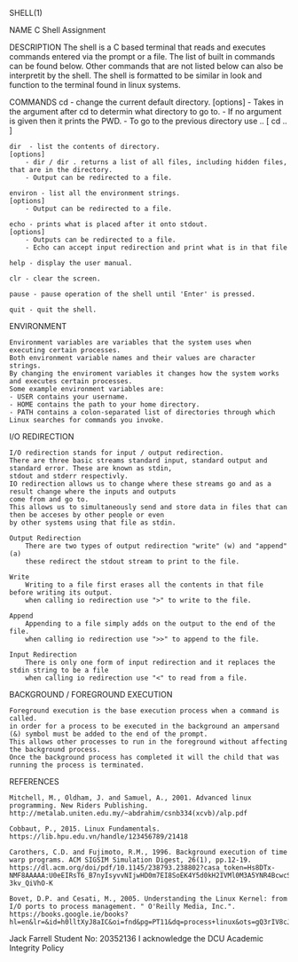 SHELL(1)

NAME
    C Shell Assignment

DESCRIPTION
    The shell is a C based terminal that reads and executes commands entered via the prompt or a file.
    The list of built in commands can be found below. 
    Other commands that are not listed below can also be interpretit by the shell.
    The shell is formatted to be similar in look and function to the terminal found in linux systems.

COMMANDS
    cd  - change the current default directory.
    [options]
        - Takes in the argument after cd to determin what directory to go to.
        - If no argument is given then it prints the PWD.
        - To go to the previous directory use .. [ cd .. ]

    dir  - list the contents of directory.
    [options]
        - dir / dir . returns a list of all files, including hidden files, that are in the directory.
        - Output can be redirected to a file.
    
    environ - list all the environment strings.
    [options]
        - Output can be redirected to a file.

    echo - prints what is placed after it onto stdout.
    [options]
        - Outputs can be redirected to a file.
        - Echo can accept input redirection and print what is in that file

    help - display the user manual.  

    clr - clear the screen.

    pause - pause operation of the shell until 'Enter' is pressed.

    quit - quit the shell.

ENVIRONMENT

    Environment variables are variables that the system uses when executing certain processes. 
    Both environment variable names and their values are character strings. 
    By changing the enviroment variables it changes how the system works and executes certain processes. 
    Some example environment variables are: 
    - USER contains your username.
    - HOME contains the path to your home directory.
    - PATH contains a colon-separated list of directories through which Linux searches for commands you invoke.

I/O REDIRECTION

    I/O redirection stands for input / output redirection. 
    There are three basic streams standard input, standard output and standard error. These are known as stdin,
    stdout and stderr respectivly.
    IO redirection allows us to change where these streams go and as a result change where the inputs and outputs
    come from and go to.
    This allows us to simultaneously send and store data in files that can then be acceses by other people or even
    by other systems using that file as stdin.

    Output Redirection
        There are two types of output redirection "write" (w) and "append" (a)
        these redirect the stdout stream to print to the file.

    Write
        Writing to a file first erases all the contents in that file before writing its output.
        when calling io redirection use ">" to write to the file.
    
    Append
        Appending to a file simply adds on the output to the end of the file.
        when calling io redirection use ">>" to append to the file.

    Input Redirection
        There is only one form of input redirection and it replaces the stdin string to be a file
        when calling io redirection use "<" to read from a file.

BACKGROUND / FOREGROUND EXECUTION

    Foreground execution is the base execution process when a command is called. 
    in order for a process to be executed in the background an ampersand (&) symbol must be added to the end of the prompt.
    This allows other processes to run in the foreground without affecting the background process. 
    Once the background process has completed it will the child that was running the process is terminated. 

REFERENCES

    Mitchell, M., Oldham, J. and Samuel, A., 2001. Advanced linux programming. New Riders Publishing.
    http://metalab.uniten.edu.my/~abdrahim/csnb334(xcvb)/alp.pdf

    Cobbaut, P., 2015. Linux Fundamentals.
    https://lib.hpu.edu.vn/handle/123456789/21418

    Carothers, C.D. and Fujimoto, R.M., 1996. Background execution of time warp programs. ACM SIGSIM Simulation Digest, 26(1), pp.12-19.
    https://dl.acm.org/doi/pdf/10.1145/238793.238802?casa_token=Hs8DTx-NMF8AAAAA:U0eEIRsT6_B7nyIsyvvNIjwHD0m7EI8SoEK4Y5d0kH2IVMl0M3A5YNR4BcwcSiwM-3kv_QiVhO-K

    Bovet, D.P. and Cesati, M., 2005. Understanding the Linux Kernel: from I/O ports to process management. " O'Reilly Media, Inc.".
    https://books.google.ie/books?hl=en&lr=&id=h0lltXyJ8aIC&oi=fnd&pg=PT11&dq=process+linux&ots=gQ3rIV8cJX&sig=grGRIYDUZziyWCE1Byuad1FdmXg&redir_esc=y#v=onepage&q=process%20linux&f=false
    
Jack Farrell
Student No: 20352136
I acknowledge the DCU Academic Integrity Policy 